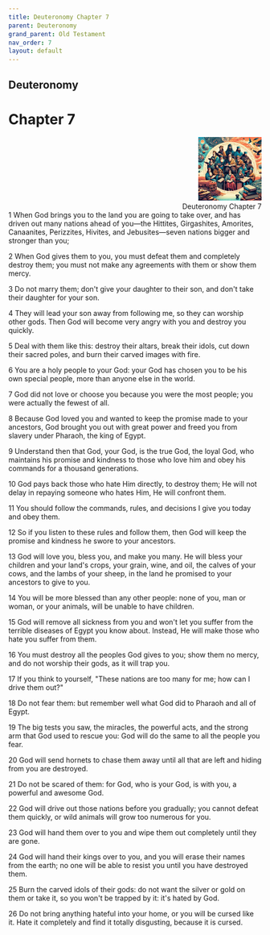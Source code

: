 ```yaml
---
title: Deuteronomy Chapter 7
parent: Deuteronomy
grand_parent: Old Testament
nav_order: 7
layout: default
---
```


## Deuteronomy

# Chapter 7

<div style="clear: both; text-align: right;">
    <img src="/assets/Image/Deuteronomy/500/7.jpg" alt="Deuteronomy Chapter 7" class="chapter-image" style="max-width: 25%; height: auto;"/>
    <figcaption style="font-size: 14px;">Deuteronomy Chapter 7</figcaption>
</div>
1 When God brings you to the land you are going to take over, and has driven out many nations ahead of you—the Hittites, Girgashites, Amorites, Canaanites, Perizzites, Hivites, and Jebusites—seven nations bigger and stronger than you;

2 When God gives them to you, you must defeat them and completely destroy them; you must not make any agreements with them or show them mercy.

3 Do not marry them; don't give your daughter to their son, and don't take their daughter for your son.

4 They will lead your son away from following me, so they can worship other gods. Then God will become very angry with you and destroy you quickly.

5 Deal with them like this: destroy their altars, break their idols, cut down their sacred poles, and burn their carved images with fire.

6 You are a holy people to your God: your God has chosen you to be his own special people, more than anyone else in the world.

7 God did not love or choose you because you were the most people; you were actually the fewest of all.

8 Because God loved you and wanted to keep the promise made to your ancestors, God brought you out with great power and freed you from slavery under Pharaoh, the king of Egypt.

9 Understand then that God, your God, is the true God, the loyal God, who maintains his promise and kindness to those who love him and obey his commands for a thousand generations.

10 God pays back those who hate Him directly, to destroy them; He will not delay in repaying someone who hates Him, He will confront them.

11 You should follow the commands, rules, and decisions I give you today and obey them.

12 So if you listen to these rules and follow them, then God will keep the promise and kindness he swore to your ancestors.

13 God will love you, bless you, and make you many. He will bless your children and your land's crops, your grain, wine, and oil, the calves of your cows, and the lambs of your sheep, in the land he promised to your ancestors to give to you.

14 You will be more blessed than any other people: none of you, man or woman, or your animals, will be unable to have children.

15 God will remove all sickness from you and won't let you suffer from the terrible diseases of Egypt you know about. Instead, He will make those who hate you suffer from them.

16 You must destroy all the peoples God gives to you; show them no mercy, and do not worship their gods, as it will trap you.

17 If you think to yourself, "These nations are too many for me; how can I drive them out?"

18 Do not fear them: but remember well what God did to Pharaoh and all of Egypt.

19 The big tests you saw, the miracles, the powerful acts, and the strong arm that God used to rescue you: God will do the same to all the people you fear.

20 God will send hornets to chase them away until all that are left and hiding from you are destroyed.

21 Do not be scared of them: for God, who is your God, is with you, a powerful and awesome God.

22 God will drive out those nations before you gradually; you cannot defeat them quickly, or wild animals will grow too numerous for you.

23 God will hand them over to you and wipe them out completely until they are gone.

24 God will hand their kings over to you, and you will erase their names from the earth; no one will be able to resist you until you have destroyed them.

25 Burn the carved idols of their gods: do not want the silver or gold on them or take it, so you won't be trapped by it: it's hated by God.

26 Do not bring anything hateful into your home, or you will be cursed like it. Hate it completely and find it totally disgusting, because it is cursed.


